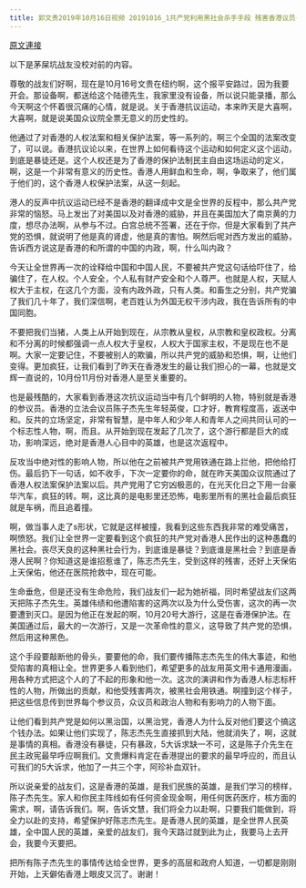 ```yaml
---
title: 郭文贵2019年10月16日视频 20191016_1共产党利用黑社会杀手手段 残害香港议员岑子杰先生
---
```


[原文連接](https://gnews.org/ThreadView/53479069)

以下是茅屎坑战友没校对前的内容。

  尊敬的战友们好啊，现在是10月16号文贵在纽约啊，这个报平安路过，因为我要开会。那设备啊，都送给这个陆德先生，我家里没有设备，所以说只能录播，那么今天啊这个怀着很沉痛的心情，就是说。关于香港抗议运动，本来昨天是大喜啊，大喜啊，就是说美国众议院全票无意义的历史性的。

  他通过了对香港的人权法案和相关保护法案，等一系列的，啊三个全国的法案改变了，可以说。香港抗议论以来，在世界上如何看待这个运动和如何定义这个运动，到底是暴徒还是。这个人权还是为了香港的保护法制民主自由这场运动的定义，啊，这是一个非常有意义的历史性。香港人用鲜血和生命，啊，争取来了，他们属于他们的，这个香港人权保护法案，从这一刻起。

  港人的反声中抗议运动已经不是香港的翻译成中文是全世界的反程中，那么共产党非常的恼怒。马上发出了对美国以及对香港的威胁，并且在美国加大了南京黄的力度，想尽办法啊，从参与不过。白宫总统不签署，还在于你，但是大家看到了共产党的恐惧，就说明了他是真的肾虚，他是真的害怕。啊然后呢对西方发出的威胁，告诉西方说这是香港的和所谓的中国的内政，啊，什么叫内政？

  今天让全世界再一次的诠释给中国和中国人民，不要被共产党这句话给吓住了，给骗住了，在人权。个人安全，个人私有财产安全和个人尊严。也就是人权，天赋人权大于主权，在这几个方面，没有内政外政，只有人类。和畜生之分别，共产党骗了我们几十年了，我们深信啊，老百姓认为外国无权干涉内政，我在告诉所有的中国同胞。

  不要把我们当猪，人类上从开始到现在，从宗教从皇权，从宗教和皇权政权。分离和不分离的时候都强调一点人权大于皇权，人权大于国家主权，不是现在也不是啊。大家一定要记住，不要被别人的欺骗，所以共产党的威胁和恐惧，啊，让他们变得。更加疯狂，让我们看到了昨天在香港发生的最让我们担心的一幕，也就是文辉一直说的，10月份11月份对香港人是至关重要的。

  也是最残酷的，大家看到香港这次抗议运动当中有几个鲜明的人物，特别就是香港的参议员。香港的立法会议员陈子杰先生年轻英俊，口才好，教育程度高，返送中和。反共的立场坚定，非常有智慧，是中年人和少年人和青年人之间共同认可的一个标志性人物，啊，而且。从开始到现在发起了几次了，这个游行都是巨大的成功，影响深远，绝对是香港人心目中的英雄，也是这次返程中。

  反攻当中绝对性的影响人物，所以他在之前被共产党用铁通在路上拦他，把他给打伤。最后扔下一句话，如不收手，下次一定要你的命，就在昨天美国众议院通过了香港人权法案保护法案以后。共产党用了它穷凶极恶的，在光天化日之下用一台豪华汽车，疯狂的转。啊，这比真的是电影里还恐怖，电影里所有的黑社会最后疯狂就是车祸，而且追着撞。

  啊，做当事人走了s形状，它就是这样被撞，我看到这些东西我非常的难受痛苦，啊愤怒。我们让全世界一定要看到这个疯狂的共产党对香港人民作出的这种愚蠢的黑社会。丧尽天良的这种黑社会行为，到底谁是暴徒？到底谁是黑社会？到底是香港人民啊？你知道这是谁招惹谁了，陈志杰先生，受到这样的残害，还好上天保佑上天保佑，他还在医院抢救中，现在可能。

  生命垂危，但是还没有生命危险，我们战友们一起为她祈福，同时希望战友们这两天把陈子杰先生。英雄伟绩和他遭陷害的这两次以及为什么受伤害，这次的再一次要遭到灭口。是因为他正在发起的啊，10月20号大游行，这是在香港保护法。在美国通过后，最大的一次游行，又是一次革命性的意义，这导致了共产党的恐惧，然后用这种黑色。

  这个手段要敲断他的骨头，要要他的命，我们要传播陈志杰先生的伟大事迹，和他受陷害的真相让全。世界更多人看到他们，希望更多的战友用英文用卡通用漫画，用各种方式把这个人的了不起的形象和他一次。这次的演讲和作为香港人标志标杆性的人物，所做出的贡献，和他受残害两次，被黑社会用铁通。啊撞到这个样子，把这些信息传到世界每个参议员，众议员和政治人物和有影响力的人物下面。

  让他们看到共产党是如何以黑治国，以黑治党，香港人为什么反对他们要这个搞这个钱办法。如果让他们实现了，陈志杰先生直接抓到大陆，他就消失了，啊，这就是事情的真相。香港没有暴徒，只有暴政，5大诉求缺一不可，这是陈子介先生在民主政宪最早呼应啊我们。文贵爆料肯定在香港提出的要求的最早呼应的，而且认可我们的5大诉求，他加了一共三个字，阿珍补血双针。

  所以说亲爱的战友们，这是香港的英雄，是我们民族的英雄，是我们学习的榜样，陈子杰先生。家人和你民主阵线如有任何资金现金啊，用任何医药医疗，核方面的需求，啊，请告诉我们。啊，告诉文慧，我们将全力以赴啊，只要我们能做到，将全力以赴的支持，希望保护好陈志杰先生。是香港人民的英雄，是全世界人民英雄，全中国人民的英雄，亲爱的战友们，我今天路过就到此为止，我要马上去开会，我要今天要把。

  把所有陈子杰先生的事情传达给全世界，更多的高层和政府人知道，一切都是刚刚开始，上天僻佑香港上眼皮又沉了。谢谢！
